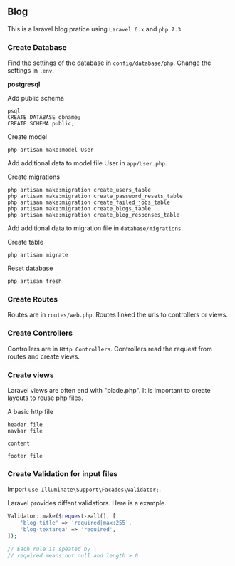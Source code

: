 
## Blog

This is a laravel blog pratice using `Laravel 6.x` and `php 7.3`.

### Create Database

Find the settings of the database in `config/database/php`.
Change the settings in `.env`.

**postgresql**

Add public schema
```
psql
CREATE DATABASE dbname;
CREATE SCHEMA public;
```

Create model
```
php artisan make:model User
```
Add additional data to model file User in `app/User.php`.


Create migrations
```          
php artisan make:migration create_users_table
php artisan make:migration create_password_resets_table
php artisan make:migration create_failed_jobs_table
php artisan make:migration create_blogs_table
php artisan make:migration create_blog_responses_table
```
Add additional data to migration file in `database/migrations`.

Create table
```
php artisan migrate 
```

Reset database
```
php artisan fresh
```

### Create Routes

Routes are in `routes/web.php`.
Routes linked the urls to controllers or views.

### Create Controllers

Controllers are in `Http Controllers`.
Controllers read the request from routes and create views.

### Create views
Laravel views are often end with "blade.php".
It is important to create layouts to reuse php files.

A basic http file
```
header file
navbar file

content

footer file
```


### Create Validation for input files

Import  `use Illuminate\Support\Facades\Validator;`.

Laravel provides diffent validatiors.
Here is a example.
```php
Validator::make($request->all(), [
    'blog-title' => 'required|max:255',
    'blog-textarea' => 'required',
]);

// Each rule is speated by |
// required means not null and length > 0
```




